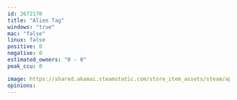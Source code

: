 ```yaml
---
id: 2672170
title: "Alien Tag"
windows: "true"
mac: "false"
linux: false
positive: 0
negative: 0
estimated_owners: "0 - 0"
peak_ccu: 0

image: https://shared.akamai.steamstatic.com/store_item_assets/steam/apps/2672170/header.jpg?t=1730421144
opinions:
---
```

